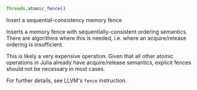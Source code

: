 ```julia
Threads.atomic_fence()
```

Insert a sequential-consistency memory fence

Inserts a memory fence with sequentially-consistent ordering semantics. There are algorithms where this is needed, i.e. where an acquire/release ordering is insufficient.

This is likely a very expensive operation. Given that all other atomic operations in Julia already have acquire/release semantics, explicit fences should not be necessary in most cases.

For further details, see LLVM's `fence` instruction.
